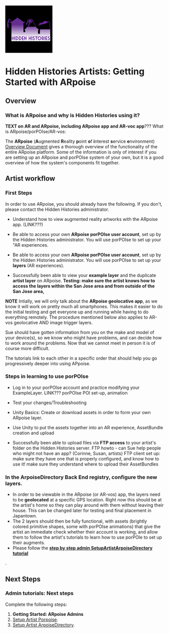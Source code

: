 ![Hidden Histories Logo](/images/hiddenhistories-logo.png)
# Hidden Histories Artists: Getting Started with ARpoise 

## Overview

### What is ARpoise and why is Hidden Histories using it?

**TEXT on AR and ARpoise, including ARpoise app and AR-voc app**???
What is ARpoise/porPOIse/AR-vos:

The **ARpoise** (**A**ugmented **R**eality **p**oint **o**f **i**nterest **s**ervice **e**nvironment) [Overview Document](https://github.com/ARPOISE/ARpoise/blob/master/README.md) gives a thorough overview of the functionality of the entire ARpoise platform. Some of the information is only of interest if you are setting up an ARpoise and porPOIse system of your own, but it is  a good overview of how the system's components fit together. 

## Artist workflow

### First Steps

In order to use ARpoise, you should already have the following. If you don't, please contact the Hidden Histories administrator. 

- Understand how to view augmented reality artworks with the ARpoise app. (LINK???)

- Be able to access your own **ARpoise porPOIse user account**, set up by the Hidden Histories administrator. You will use porPOIse to set up your "AR experiences.
- Be able to access your own **ARpoise porPOIse user account**, set up by the Hidden Histories administrator. You will use porPOIse to set up your **layers** (AR experiences).

- Successfully been able to view your **example layer** and the duplicate **artist layer** on ARpoise. **Testing: make sure the artist knows how to access the layers within the San Jose area and from outside of the San Jose area,**

**NOTE** Intially, we will only talk about the **ARpoise geolocative app**, as we know it will work on pretty much all smartphones. This makes it easier to do the initial testing and get everyone up and running while having to do everything remotely. The procedure mentioned below also applies to AR-vos geolocative AND image trigger layers.

Sue should have gotten information from you on the make and model of your device(s), so we know who might have problems, and can decide how to work around the problems. Now that we cannot meet in person it is of course more difficult.


The tutorials link to each other in a specific order that should help you go progressively deeper into using APpoise.


### Steps in learning to use porPOIse

- Log in to your porPOIse account and practice modifying your ExampleLayer. LINK??? porPOIse POI set-up, animation

- Test your changes/Troubleshooting

- Unity Basics: Create or download assets in order to form your own ARpoise layer.

- Use Unity to put the assets together into an AR experience, AssetBundle creation and upload

- Successfully been able to upload files via **FTP access** to your artist's folder on the Hidden Histories server. FTP howto - can Sue help people who might not have an app? (Corinne, Susan, artists) FTP client set up:   make sure they have one that is properly configured, and know how to use it!     make sure they understand where to upload their AssetBundles


### In the ArpoiseDirectory Back End registry, configure the new layers.
- In order to be viewable in the ARpoise (or AR-vos) app, the layers need to be **geolocated** at a specific GPS location. Right now this should be at the artist's home so they can play around with them without leaving their house. This can be changed later for testing and final placement in Japantown.
- The 2 layers should then be fully functional, with assets (brightly colored primitive shapes, some with porPOIse animations) that give the artist an immediate check whether their account is working, and allow them to follow the artist's tutorials to learn how to use porPOIe to set up their augments.
- Please follow the [**step by step admin SetupArtistArpoiseDirectory tutorial**](SetupArtistArpoiseDirectory.md)

. 

## Next Steps

### Admin tutorials: Next steps
Complete the following steps:

1. **Getting Started: ARpoise Admins**
2. [Setup Artist Porpoise](SetupArtistPorpoise.md).
3. [Setup Artist ArpoiseDirectory](SetupArtistArpoiseDirectory.md).
